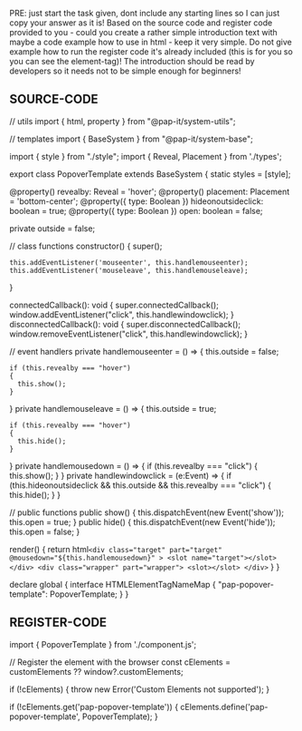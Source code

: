 PRE: just start the task given, dont include any starting lines so I can just copy your answer as it is!
 Based on the source code and register code provided to you - could you create a rather simple introduction text with maybe a code example how to use in html - keep it very simple. Do not give example how to run the register code it's already included (this is for you so you can see the element-tag)! The introduction should be read by developers so it needs not to be simple enough for beginners!

## SOURCE-CODE

// utils
import { html, property } from "@pap-it/system-utils";

// templates
import { BaseSystem } from "@pap-it/system-base";

import { style } from "./style";
import { Reveal, Placement } from './types';

export class PopoverTemplate extends BaseSystem {
  static styles = [style];

  @property() revealby: Reveal = 'hover';
  @property() placement: Placement = 'bottom-center';
  @property({ type: Boolean }) hideonoutsideclick: boolean = true;
  @property({ type: Boolean }) open: boolean = false;

  private outside = false;

  // class functions
  constructor() {
    super();

    this.addEventListener('mouseenter', this.handlemouseenter);
    this.addEventListener('mouseleave', this.handlemouseleave);
  }

  connectedCallback(): void {
    super.connectedCallback();
    window.addEventListener("click", this.handlewindowclick);
  }
  disconnectedCallback(): void {
    super.disconnectedCallback();
    window.removeEventListener("click", this.handlewindowclick);
  }

  // event handlers
  private handlemouseenter = () => {
    this.outside = false;

    if (this.revealby === "hover")
    {
      this.show();
    }
  }
  private handlemouseleave = () => {
    this.outside = true;

    if (this.revealby === "hover")
    {
      this.hide();
    }
  }
  private handlemousedown = () => {
    if (this.revealby === "click")
    {
      this.show();
    }
  }
  private handlewindowclick = (e:Event) => {
    if (this.hideonoutsideclick && this.outside && this.revealby === "click")
    {
      this.hide();
    }
  }

  // public functions
  public show() {
    this.dispatchEvent(new Event('show'));
    this.open = true;
  }
  public hide() {
    this.dispatchEvent(new Event('hide'));
    this.open = false;
  }

  render() {
    return html`
      <div
        class="target"
        part="target"
        @mousedown="${this.handlemousedown}"
      >
        <slot name="target"></slot>
      </div>
      <div class="wrapper" part="wrapper">
        <slot></slot>
      </div>
    `
  }
}

declare global {
  interface HTMLElementTagNameMap {
      "pap-popover-template": PopoverTemplate;
  }
}

## REGISTER-CODE

import { PopoverTemplate } from './component.js';

// Register the element with the browser
const cElements = customElements ?? window?.customElements;

if (!cElements) {
  throw new Error('Custom Elements not supported');
}

if (!cElements.get('pap-popover-template')) {
  cElements.define('pap-popover-template', PopoverTemplate);
}
